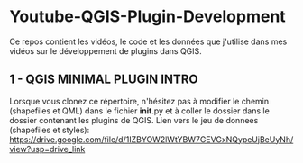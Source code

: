 # Youtube-QGIS-Plugin-Development
Ce repos contient les vidéos, le code et les données que j'utilise dans mes vidéos sur le développement de plugins dans QGIS. 

## 1 - QGIS MINIMAL PLUGIN INTRO
Lorsque vous clonez ce répertoire, n'hésitez pas à modifier le chemin (shapefiles et QML) dans le fichier __init__.py et à coller le dossier dans le dossier contenant les plugins de QGIS.
Lien vers le jeu de donnees (shapefiles et styles): https://drive.google.com/file/d/1IZBYOW2lWtYBW7GEVGxNQypeUjBeUyNh/view?usp=drive_link